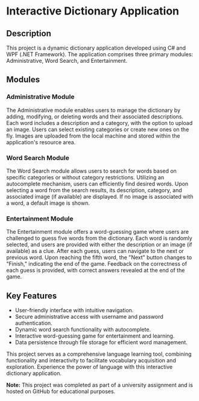 # Interactive Dictionary Application

## Description
This project is a dynamic dictionary application developed using C# and WPF (.NET Framework). The application comprises three primary modules: Administrative, Word Search, and Entertainment.

## Modules

### Administrative Module
The Administrative module enables users to manage the dictionary by adding, modifying, or deleting words and their associated descriptions. Each word includes a description and a category, with the option to upload an image. Users can select existing categories or create new ones on the fly. Images are uploaded from the local machine and stored within the application's resource area.

### Word Search Module
The Word Search module allows users to search for words based on specific categories or without category restrictions. Utilizing an autocomplete mechanism, users can efficiently find desired words. Upon selecting a word from the search results, its description, category, and associated image (if available) are displayed. If no image is associated with a word, a default image is shown.

### Entertainment Module
The Entertainment module offers a word-guessing game where users are challenged to guess five words from the dictionary. Each word is randomly selected, and users are provided with either the description or an image (if available) as a clue. After each guess, users can navigate to the next or previous word. Upon reaching the fifth word, the "Next" button changes to "Finish," indicating the end of the game. Feedback on the correctness of each guess is provided, with correct answers revealed at the end of the game.

## Key Features

- User-friendly interface with intuitive navigation.
- Secure administrative access with username and password authentication.
- Dynamic word search functionality with autocomplete.
- Interactive word-guessing game for entertainment and learning.
- Data persistence through file storage for efficient word management.

This project serves as a comprehensive language learning tool, combining functionality and interactivity to facilitate vocabulary acquisition and exploration. Experience the power of language with this interactive dictionary application.

**Note:** This project was completed as part of a university assignment and is hosted on GitHub for educational purposes.
